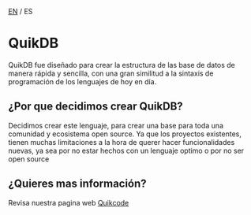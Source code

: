 [EN](./README.md) / ES

# QuikDB
QuikDB fue diseñado para crear la estructura de las base de datos de manera rápida y sencilla, 
con una gran similitud a la sintaxis de programación de los lenguajes de hoy en día.

## ¿Por que decidimos crear QuikDB?
Decidimos crear este lenguaje, para crear una base para toda una comunidad y ecosistema open source.
Ya que los proyectos existentes, tienen muchas limitaciones a la hora de querer hacer funcionalidades nuevas,
ya sea por no estar hechos con un lenguaje optimo o por no ser open source

## ¿Quieres mas información?
Revisa nuestra pagina web [Quikcode](https://quikcode.pages.dev)

